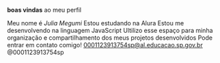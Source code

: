 **boas vindas** ao meu perfil

Meu nome é *Julia Megumi*
Estou estudando na Alura
Estou me desenvolvendo na linguagem JavaScript
Ultilizo esse espaço para minha organização e compartilhamento dos meus projetos desenvolvidos 
Pode entrar em contato comigo!
0001123913754sp@al.educacao.sp.gov.br
@0001123913754sp
